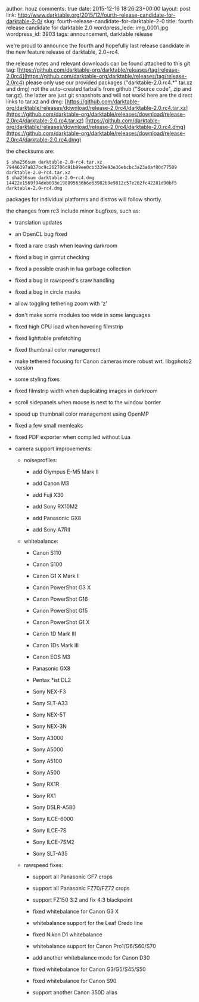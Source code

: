 author: houz
comments: true
date: 2015-12-16 18:26:23+00:00
layout: post
link: http://www.darktable.org/2015/12/fourth-release-candidate-for-darktable-2-0/
slug: fourth-release-candidate-for-darktable-2-0
title: fourth release candidate for darktable 2.0
wordpress_lede: img_0001.jpg
wordpress_id: 3903
tags: announcement, darktable release

we're proud to announce the fourth and hopefully last release candidate in the new feature release of darktable, 2.0~rc4.

the release notes and relevant downloads can be found attached to this git tag:
[https://github.com/darktable-org/darktable/releases/tag/release-2.0rc4](https://github.com/darktable-org/darktable/releases/tag/release-2.0rc4)
please only use our provided packages ("darktable-2.0.rc4.*" tar.xz and dmg) not the auto-created tarballs from github ("Source code", zip and tar.gz). the latter are just git snapshots and will not work! here are the direct links to tar.xz and dmg:
[https://github.com/darktable-org/darktable/releases/download/release-2.0rc4/darktable-2.0.rc4.tar.xz](https://github.com/darktable-org/darktable/releases/download/release-2.0rc4/darktable-2.0.rc4.tar.xz)
[https://github.com/darktable-org/darktable/releases/download/release-2.0rc4/darktable-2.0.rc4.dmg](https://github.com/darktable-org/darktable/releases/download/release-2.0rc4/darktable-2.0.rc4.dmg)

the checksums are:

    
    $ sha256sum darktable-2.0~rc4.tar.xz
    79446397a837bc9c262706d91b99ee0cb3339e93e36ebcbc3a23a0af80d77509
    darktable-2.0~rc4.tar.xz
    $ sha256sum darktable-2.0~rc4.dmg
    14422e1569f94deb093e198895636b6e63982b9e9812c57e262fc42281d90bf5
    darktable-2.0~rc4.dmg
    


packages for individual platforms and distros will follow shortly.

the changes from rc3 include minor bugfixes, such as:



	
  * translation updates

	
  * an OpenCL bug fixed

	
  * fixed a rare crash when leaving darkroom

	
  * fixed a bug in gamut checking

	
  * fixed a possible crash in lua garbage collection

	
  * fixed a bug in rawspeed's sraw handling

	
  * fixed a bug in circle masks

	
  * allow toggling tethering zoom with 'z'

	
  * don't make some modules too wide in some languages

	
  * fixed high CPU load when hovering filmstrip

	
  * fixed lighttable prefetching

	
  * fixed thumbnail color management

	
  * make tethered focusing for Canon cameras more robust wrt. libgphoto2 version

	
  * some styling fixes

	
  * fixed filmstrip width when duplicating images in darkroom

	
  * scroll sidepanels when mouse is next to the window border

	
  * speed up thumbnail color management using OpenMP

	
  * fixed a few small memleaks

	
  * fixed PDF exporter when compiled without Lua

	
  * camera support improvements:

	
    * noiseprofiles:

	
      * add Olympus E-M5 Mark II

	
      * add Canon M3

	
      * add Fuji X30

	
      * add Sony RX10M2

	
      * add Panasonic GX8

	
      * add Sony A7RII




	
    * whitebalance:

	
      * Canon S110

	
      * Canon S100

	
      * Canon G1 X Mark II

	
      * Canon PowerShot G3 X

	
      * Canon PowerShot G16

	
      * Canon PowerShot G15

	
      * Canon PowerShot G1 X

	
      * Canon 1D Mark III

	
      * Canon 1Ds Mark III

	
      * Canon EOS M3

	
      * Panasonic GX8

	
      * Pentax *ist DL2

	
      * Sony NEX-F3

	
      * Sony SLT-A33

	
      * Sony NEX-5T

	
      * Sony NEX-3N

	
      * Sony A3000

	
      * Sony A5000

	
      * Sony A5100

	
      * Sony A500

	
      * Sony RX1R

	
      * Sony RX1

	
      * Sony DSLR-A580

	
      * Sony ILCE-6000

	
      * Sony ILCE-7S

	
      * Sony ILCE-7SM2

	
      * Sony SLT-A35




	
    * rawspeed fixes:

	
      * support all Panasonic GF7 crops

	
      * support all Panasonic FZ70/FZ72 crops

	
      * support FZ150 3:2 and fix 4:3 blackpoint

	
      * fixed whitebalance for Canon G3 X

	
      * whitebalance support for the Leaf Credo line

	
      * fixed Nikon D1 whitebalance

	
      * whitebalance support for Canon Pro1/G6/S60/S70

	
      * add another whitebalance mode for Canon D30

	
      * fixed whitebalance for Canon G3/G5/S45/S50

	
      * fixed whitebalance for Canon S90

	
      * support another Canon 350D alias








